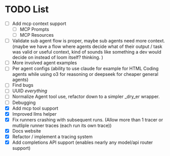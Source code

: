 # TODO List

- [ ] Add mcp context support
    - [ ] MCP Prompts
    - [ ] MCP Resources
- [ ] Validate sub agent flow is proper, maybe sub agents need more context. (maybe we have a flow where agents decide what of their output / task was valid or useful context, kind of sounds like something a dev would decide on instead of loom itself? thinking. )
- [ ] More involved agent examples
- [ ] Per agent configs (ability to use claude for example for HTML Coding agents while using o3 for reasoning or deepseek for cheaper general agents) 
- [ ] Find bugs
- [ ] UUID _everything_
- [ ] Normalize Agent tool use, refactor down to a simpler _dry_er wrapper. 
- [ ] Debugging
- [X] Add mcp tool support
- [X] Improved llms helper
- [X] Fix runners crashing with subsequent runs. (Allow more than 1 tracer or mutliple runner traces (each run its own trace))
- [X] Docs website
- [X] Refactor / implement a tracing system
- [X] Add completions API support (enables nearly any model/api router support)
